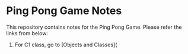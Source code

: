# Ping Pong Game Notes

This repository contains notes for the Ping Pong Game. Please refer the links from below:

1. For C1 class, go to [Objects and Classes](
